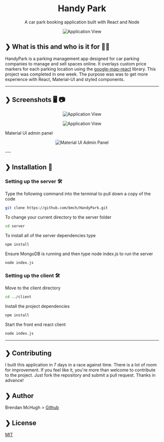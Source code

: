 <h1 align="center">Handy Park</h1>

<div align="center">A car park booking application built with React and Node </div>

<p align="center">
  <img alt="Application View" src="https://i.imgur.com/emJU2TZ.jpg">
</p>

## ❯ What is this and who is it for 🤷‍♀️

HandyPark is a parking management app designed for car parking companies to manage and sell spaces online.
It overlays custom price markers for each parking location using the [google-map-react](https://github.com/google-map-react/google-map-react) library. This project was completed in one week. The purpose was was to get more experience with React, Material-UI and styled components.

---

## ❯ Screenshots 🖥️ 📷

<p align="center">
  <img alt="Application View" src="https://github.com/bmch/HandyPark/blob/master/img/React%20App.gif">
</p>

<p align="center">
  <img alt="Application View" src="https://i.imgur.com/2ddhxcu.png">
</p>

Material UI admin panel

<p align="center">
  <img alt="Material UI Admin Panel" src="https://i.imgur.com/jPYTL1m.png">
</p>
---

## ❯ Installation 💾

### Setting up the server 🛠

Type the following command into the terminal to pull down a copy of the code

```bash
git clone https://github.com/bmch/HandyPark.git
```

To change your current directory to the server folder

```bash
cd server
```

To install all of the server dependencies type

```bash
npm install
```

Ensure MongoDB is running and then type node index.js to run the server

```bash
node index.js
```

### Setting up the client 🛠

Move to the client directory

```bash
cd ../client
```

Install the project dependencies

```bash
npm install
```

Start the front end react client

```bash
node index.js
```

---

## ❯ Contributing

I built this application in 7 days in a race against time. There is a lot of room for improvement. If you feel like it, you're more than welcome to contribute to the project. Just fork the repository and submit a pull request. Thanks in advance!

## ❯ Author

Brendan McHugh > [Github](https://github.com/bmch)

## ❯ License

[MIT](https://opensource.org/licenses/MIT)
